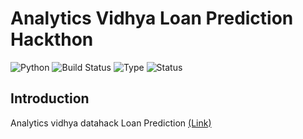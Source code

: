 # Analytics Vidhya Loan Prediction Hackthon
![Python](https://img.shields.io/badge/python-3.8.x-success) ![Build Status](https://img.shields.io/badge/Machine-3.8.x-red) ![Type](https://img.shields.io/badge/Type-Supervised-yellow) ![Status](https://img.shields.io/badge/Status-Completed-success)

## Introduction
Analytics vidhya datahack Loan Prediction [(Link)](https://datahack.analyticsvidhya.com/contest/practice-problem-loan-prediction-iii/)